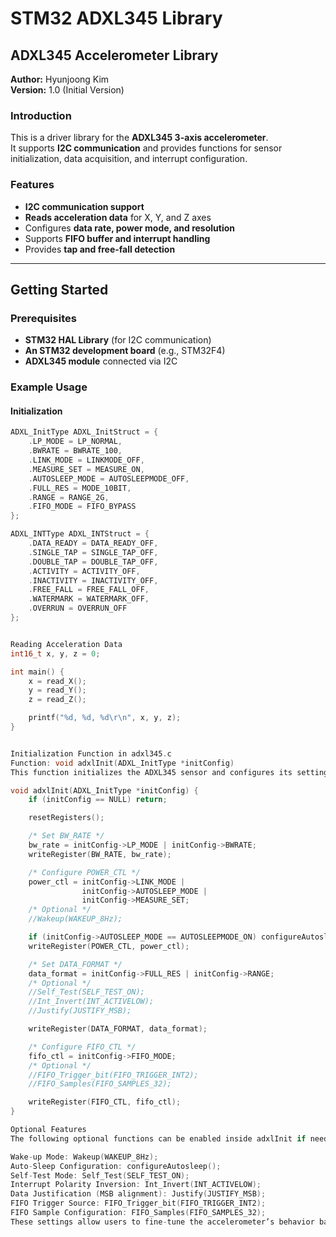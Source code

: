 # STM32 ADXL345 Library

## ADXL345 Accelerometer Library

**Author:** Hyunjoong Kim  
**Version:** 1.0 (Initial Version)  

### Introduction
This is a driver library for the **ADXL345 3-axis accelerometer**.  
It supports **I2C communication** and provides functions for sensor initialization, data acquisition, and interrupt configuration.

### Features
- **I2C communication support**
- **Reads acceleration data** for X, Y, and Z axes
- Configures **data rate, power mode, and resolution**
- Supports **FIFO buffer and interrupt handling**
- Provides **tap and free-fall detection**

---

## Getting Started

### Prerequisites
- **STM32 HAL Library** (for I2C communication)
- **An STM32 development board** (e.g., STM32F4)
- **ADXL345 module** connected via I2C

### Example Usage

#### **Initialization**
```c
ADXL_InitType ADXL_InitStruct = {
    .LP_MODE = LP_NORMAL,
    .BWRATE = BWRATE_100,
    .LINK_MODE = LINKMODE_OFF,
    .MEASURE_SET = MEASURE_ON,
    .AUTOSLEEP_MODE = AUTOSLEEPMODE_OFF,
    .FULL_RES = MODE_10BIT,
    .RANGE = RANGE_2G,
    .FIFO_MODE = FIFO_BYPASS
};

ADXL_INTType ADXL_INTStruct = {
    .DATA_READY = DATA_READY_OFF,
    .SINGLE_TAP = SINGLE_TAP_OFF,
    .DOUBLE_TAP = DOUBLE_TAP_OFF,
    .ACTIVITY = ACTIVITY_OFF,
    .INACTIVITY = INACTIVITY_OFF,
    .FREE_FALL = FREE_FALL_OFF,
    .WATERMARK = WATERMARK_OFF,
    .OVERRUN = OVERRUN_OFF
};


Reading Acceleration Data
int16_t x, y, z = 0;

int main() {
    x = read_X();
    y = read_Y();
    z = read_Z();

    printf("%d, %d, %d\r\n", x, y, z);
}


Initialization Function in adxl345.c
Function: void adxlInit(ADXL_InitType *initConfig)
This function initializes the ADXL345 sensor and configures its settings.

void adxlInit(ADXL_InitType *initConfig) {
    if (initConfig == NULL) return;

    resetRegisters();

    /* Set BW_RATE */
    bw_rate = initConfig->LP_MODE | initConfig->BWRATE;
    writeRegister(BW_RATE, bw_rate);

    /* Configure POWER_CTL */
    power_ctl = initConfig->LINK_MODE |
                initConfig->AUTOSLEEP_MODE |
                initConfig->MEASURE_SET;
    /* Optional */
    //Wakeup(WAKEUP_8Hz);

    if (initConfig->AUTOSLEEP_MODE == AUTOSLEEPMODE_ON) configureAutosleep();
    writeRegister(POWER_CTL, power_ctl);

    /* Set DATA_FORMAT */
    data_format = initConfig->FULL_RES | initConfig->RANGE;
    /* Optional */
    //Self_Test(SELF_TEST_ON);
    //Int_Invert(INT_ACTIVELOW);
    //Justify(JUSTIFY_MSB);

    writeRegister(DATA_FORMAT, data_format);

    /* Configure FIFO_CTL */
    fifo_ctl = initConfig->FIFO_MODE;
    /* Optional */
    //FIFO_Trigger_bit(FIFO_TRIGGER_INT2);
    //FIFO_Samples(FIFO_SAMPLES_32);

    writeRegister(FIFO_CTL, fifo_ctl);
}

Optional Features
The following optional functions can be enabled inside adxlInit if needed:

Wake-up Mode: Wakeup(WAKEUP_8Hz);
Auto-Sleep Configuration: configureAutosleep();
Self-Test Mode: Self_Test(SELF_TEST_ON);
Interrupt Polarity Inversion: Int_Invert(INT_ACTIVELOW);
Data Justification (MSB alignment): Justify(JUSTIFY_MSB);
FIFO Trigger Source: FIFO_Trigger_bit(FIFO_TRIGGER_INT2);
FIFO Sample Configuration: FIFO_Samples(FIFO_SAMPLES_32);
These settings allow users to fine-tune the accelerometer’s behavior based on their requirements.

